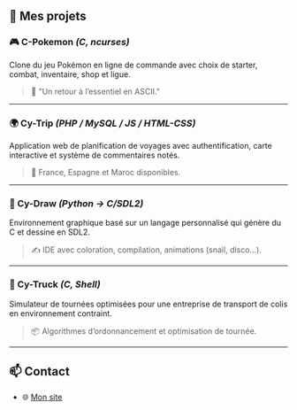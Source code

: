## 🚀 Mes projets 

### 🎮 C-Pokemon *(C, ncurses)*
Clone du jeu Pokémon en ligne de commande avec choix de starter, combat, inventaire, shop et ligue.  
> 💬 "Un retour à l’essentiel en ASCII."

---

### 🌍 Cy-Trip *(PHP / MySQL / JS / HTML-CSS)*  
Application web de planification de voyages avec authentification, carte interactive et système de commentaires notés.  
> 🧭 France, Espagne et Maroc disponibles.

---

### 🧠 Cy-Draw *(Python → C/SDL2)*  
Environnement graphique basé sur un langage personnalisé qui génère du C et dessine en SDL2.  
> ✍️ IDE avec coloration, compilation, animations (snail, disco…).

---

### 🚚 Cy-Truck *(C, Shell)*  
Simulateur de tournées optimisées pour une entreprise de transport de colis en environnement contraint.  
> 📦 Algorithmes d’ordonnancement et optimisation de tournée.

---

## 📫 Contact

- 🌐 [Mon site]([https://abdel95j.github.io](https://abdel95j.github.io/portfolio/))

